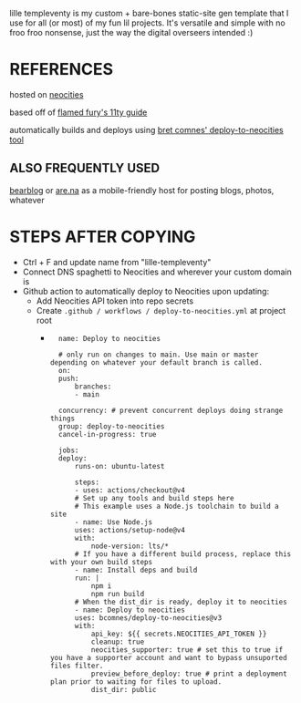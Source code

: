 lille templeventy is my custom + bare-bones static-site gen template that I use for all (or most) of my fun lil projects. It's versatile and simple with no froo froo nonsense, just the way the digital overseers intended :)

# REFERENCES
hosted on [neocities](https://neocities.org/)

based off of [flamed fury's 11ty guide](https://flamedfury.com/guides/11ty-homepage-neocities/)

automatically builds and deploys using [bret comnes' deploy-to-neocities tool](https://github.com/bcomnes/deploy-to-neocities)

## ALSO FREQUENTLY USED
[bearblog](https://docs.bearblog.dev/) or [are.na](https://dev.are.na/documentation/channels) as a mobile-friendly host for posting blogs, photos, whatever

# STEPS AFTER COPYING
* Ctrl + F and update name from "lille-templeventy"
* Connect DNS spaghetti to Neocities and wherever your custom domain is
* Github action to automatically deploy to Neocities upon updating:
  * Add Neocities API token into repo secrets
  * Create ```.github / workflows / deploy-to-neocities.yml``` at project root
    * ```
        name: Deploy to neocities

        # only run on changes to main. Use main or master depending on whatever your default branch is called.
        on:
        push:
            branches:
            - main

        concurrency: # prevent concurrent deploys doing strange things
        group: deploy-to-neocities
        cancel-in-progress: true

        jobs:
        deploy:
            runs-on: ubuntu-latest

            steps:
            - uses: actions/checkout@v4
            # Set up any tools and build steps here
            # This example uses a Node.js toolchain to build a site
            - name: Use Node.js
            uses: actions/setup-node@v4
            with:
                node-version: lts/*
            # If you have a different build process, replace this with your own build steps
            - name: Install deps and build
            run: |
                npm i
                npm run build
            # When the dist_dir is ready, deploy it to neocities
            - name: Deploy to neocities
            uses: bcomnes/deploy-to-neocities@v3
            with:
                api_key: ${{ secrets.NEOCITIES_API_TOKEN }}
                cleanup: true
                neocities_supporter: true # set this to true if you have a supporter account and want to bypass unsuported files filter.
                preview_before_deploy: true # print a deployment plan prior to waiting for files to upload.
                dist_dir: public
        ```